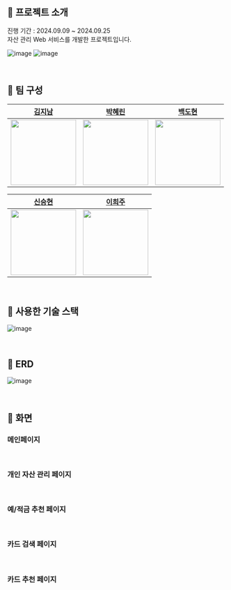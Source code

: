 ##  :bank: 프로젝트 소개
진행 기간 : 2024.09.09 ~ 2024.09.25 <br>
자산 관리 Web 서비스를 개발한 프로젝트입니다. <br>

![image](https://github.com/user-attachments/assets/c12028f1-0032-4fa8-b988-1ae16fb263bc)
![image](https://github.com/user-attachments/assets/d09841a9-626a-4f91-98bf-53a66f16c973)



<br>

## :bank: 팀 구성

|  [김지남](https://github.com/passing7by) |  [박혜린](https://github.com/skyblue1012)  |  [백도현](https://github.com//BaekDoHyeon)  | 
| :----------------------------------------------------: | :----------------------------------------------------: | :----------------------------------------------------: |
| <img src ="https://avatars.githubusercontent.com/u/174698800?v=4" width="150" /> | <img src ="https://avatars.githubusercontent.com/u/121241416?v=4" width="150" /> | <img src ="https://avatars.githubusercontent.com/u/171592911?v=4" width="150" /> |

|  [신승현](https://github.com/Shin-seung-hyun) |  [이희주](https://github.com/Heeju-Lee)  | 
| :----------------------------------------------------: | :----------------------------------------------------: |
| <img src ="https://avatars.githubusercontent.com/u/59863297?v=4" width="150" /> | <img src ="https://avatars.githubusercontent.com/u/174020605?v=4" width="150" /> |

<br>

## :bank: 사용한 기술 스택 
![image](https://github.com/user-attachments/assets/15faaa4f-0441-4610-b09e-f098fc75bd0c)

<!--
<div class= Back & DB>
  <img src="https://img.shields.io/badge/java-007396?style=for-the-badge&logo=java&logoColor=white"> 
  <img src="https://img.shields.io/badge/mysql-4479A1?style=for-the-badge&logo=mysql&logoColor=white"> 
<div>
<div class= Front>
  <img src="https://img.shields.io/badge/html5-E34F26?style=for-the-badge&logo=html5&logoColor=white">
  <img src="https://img.shields.io/badge/css-1572B6?style=for-the-badge&logo=css3&logoColor=white">
  <img src="https://img.shields.io/badge/javascript-F7DF1E?style=for-the-badge&logo=javascript&logoColor=black">
  <img src="https://img.shields.io/badge/jquery-0769AD?style=for-the-badge&logo=jquery&logoColor=white">
  <img src="https://img.shields.io/badge/bootstrap-7952B3?style=for-the-badge&logo=bootstrap&logoColor=white">
</div>
<div class= deploy>
  <img src="https://img.shields.io/badge/Amazon EC2-FF9900?style=for-the-badge&logo=Amazon EC2&logoColor=white">
</div>
</div class = etc> 
  <img src="https://img.shields.io/badge/github-181717?style=for-the-badge&logo=github&logoColor=white">
  <img src="https://img.shields.io/badge/slack-4A154B?style=for-the-badge&logo=slack&logoColor=white">
  <img src="https://img.shields.io/badge/jira-0052CC?style=for-the-badge&logo=jira&logoColor=white">
</div>
-->

<br>


##  :bank: ERD
![image](https://github.com/user-attachments/assets/bdfcfe11-a38e-4145-a8ff-1216b1d18f14)


<br>

##  :bank: 화면 

### 메인페이지

<br>

### 개인 자산 관리 페이지

<br>

### 예/적금 추천 페이지

<br>

###  카드 검색 페이지

<br>

###  카드 추천 페이지

<br>



